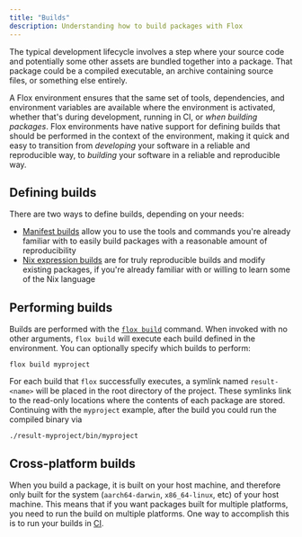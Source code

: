 ```yaml
---
title: "Builds"
description: Understanding how to build packages with Flox
---
```


The typical development lifecycle involves a step where your source code and potentially some other assets are bundled together into a package.
That package could be a compiled executable, an archive containing source files, or something else entirely.

A Flox environment ensures that the same set of tools, dependencies, and environment variables are available where the environment is activated, whether that's during development, running in CI, or _when building packages_.
Flox environments have native support for defining builds that should be performed in the context of the environment, making it quick and easy to transition from _developing_ your software in a reliable and reproducible way, to _building_ your software in a reliable and reproducible way.

## Defining builds

There are two ways to define builds, depending on your needs:

* [Manifest builds][manifest-builds-concept] allow you to use the tools and commands you're already familiar with to easily build packages with a reasonable amount of reproducibility
* [Nix expression builds][nix-expression-builds-concept] are for truly reproducible builds and modify existing packages, if you're already familiar with or willing to learn some of the Nix language

## Performing builds

Builds are performed with the [`flox build`][flox-build] command.
When invoked with no other arguments, `flox build` will execute each build defined in the environment.
You can optionally specify which builds to perform:

```{ .bash .copy }
flox build myproject
```

For each build that `flox` successfully executes, a symlink named `result-<name>` will be placed in the root directory of the project.
These symlinks link to the read-only locations where the contents of each package are stored.
Continuing with the `myproject` example, after the build you could run the compiled binary via

```{ .bash .copy }
./result-myproject/bin/myproject
```

## Cross-platform builds

When you build a package, it is built on your host machine, and therefore only built for the system (`aarch64-darwin`, `x86_64-linux`, etc) of your host machine.
This means that if you want packages built for multiple platforms, you need to run the build on multiple platforms.
One way to accomplish this is to run your builds in [CI][flox-ci-cd].

[manifest-builds-concept]: ./manifest-builds.md
[nix-expression-builds-concept]: ./nix-expression-builds.md
[flox-build]: ../manual/flox-build.md
[flox-ci-cd]: ../tutorials/ci-cd.md
